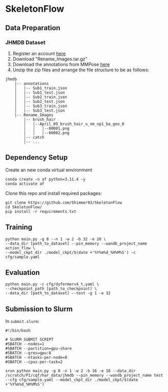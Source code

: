 # SkeletonFlow

## Data Preparation

### JHMDB Dataset

1. Register an account [here](http://jhmdb.is.tue.mpg.de/)
2. Download "Rename_Images.tar.gz"
3. Download the annotations from MMPose [here](https://download.openmmlab.com/mmpose/datasets/jhmdb_annotations.tar)
4. Unzip the zip files and arrange the file structure to be as follows:
```
jhmdb
    │-- annotations
    │   │-- Sub1_train.json
    │   |-- Sub1_test.json
    │   │-- Sub2_train.json
    │   |-- Sub2_test.json
    │   │-- Sub3_train.json
    │   |-- Sub3_test.json
    |-- Rename_Images
        │-- brush_hair
        │   │--April_09_brush_hair_u_nm_np1_ba_goo_0
        |   │   │--00001.png
        |   │   │--00002.png
        │-- catch
        │-- ...
```

## Dependency Setup
Create an new conda virtual environment
```
conda create -n af python=3.11.4 -y
conda activate af
```
Clone this repo and install required packages:
```
git clone https://github.com/Shimmer93/SkeletonFlow
cd SkeletonFlow/
pip install -r requirements.txt
```

## Training
```
python main.py -g 8 --n 1 -w 2 -b 32 -e 20 \
--data_dir [path_to_dataset] --pin_memory --wandb_project_name action_flow \
--model_ckpt_dir ./model_ckpt/$(date +'%Y%m%d_%H%M%S') -c cfg/sample.yaml
```

## Evaluation
```
python main.py -c cfg/dyformerv4_t.yaml \
--checkpoint_path [path_to_checkpoint] \
--data_dir [path_to_dataset] --test -g 1 -e 32
```

## Submission to Slurm
In `submit.slurm`:

```
#!/bin/bash

# SLURM SUBMIT SCRIPT
#SBATCH --nodes=1
#SBATCH --partition=gpu-share
#SBATCH --gres=gpu:8
#SBATCH --ntasks-per-node=8
#SBATCH --cpus-per-task=2

srun python main.py -g 8 -n 1 -w 2 -b 16 -e 10 --data_dir /scratch/PI/cqf/har_data/jhmdb --pin_memory --wandb_project_name test --cfg cfg/sample.yaml --model_ckpt_dir ./model_ckpt/$(date +'%Y%m%d_%H%M%S')
```